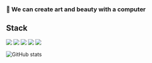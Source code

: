 ### 🎨  We can create art and beauty with a computer

## Stack
![](https://img.shields.io/badge/language-Java-yellow?logo=Java)
![](https://img.shields.io/badge/language-Python-blue?logo=Python)
![](https://img.shields.io/badge/language-SQL-green?logo=MySQL)
![](https://img.shields.io/badge/database-Neo4j-white?logo=Neo4j)
![](https://img.shields.io/badge/frame-Flink-pink?logo=Flink)

![GitHub stats](https://github-readme-stats.vercel.app/api?username=NorthShip)
